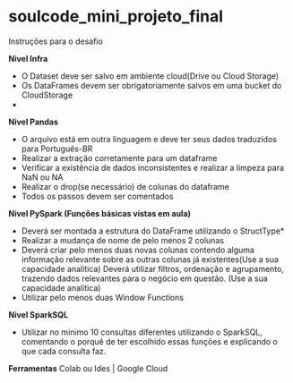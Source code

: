 # soulcode_mini_projeto_final

Instruções para o desafio

**Nivel Infra**
* O Dataset deve ser salvo em ambiente cloud(Drive ou Cloud Storage)
* Os DataFrames devem ser obrigatoriamente salvos em uma bucket do CloudStorage
* 
**Nivel Pandas**
* O arquivo está em outra linguagem e deve ter seus dados traduzidos para Português-BR
* Realizar a extração corretamente para um dataframe
* Verificar a existência de dados inconsistentes e realizar a limpeza para NaN ou NA
* Realizar o drop(se necessário) de colunas do dataframe
* Todos os passos devem ser comentados
 
**Nivel PySpark (Funções básicas vistas em aula)**
* Deverá ser montada a estrutura do DataFrame utilizando o StructType*
* Realizar a mudança de nome de pelo menos 2 colunas
* Deverá criar pelo menos duas novas colunas contendo alguma informação relevante sobre as outras colunas já existentes(Use a sua capacidade analítica) Deverá utilizar filtros, ordenação e agrupamento, trazendo dados relevantes para o negócio em questão. (Use a sua capacidade analítica)
* Utilizar pelo menos duas Window Functions
 
**Nivel SparkSQL**
* Utilizar no minimo 10 consultas diferentes utilizando o SparkSQL, comentando o porquê de ter escolhido essas funções e explicando o que cada consulta faz.

**Ferramentas**
Colab ou Ides | Google Cloud
